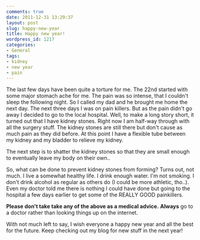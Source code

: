 ```yaml
---
comments: true
date: 2011-12-31 13:29:37
layout: post
slug: happy-new-year
title: Happy new year!
wordpress_id: 1217
categories:
- General
tags:
- kidney
- new year
- pain
---
```


The last few days have been quite a torture for me. 
The 22nd started with some major stomach ache for me. The pain was so intense, that I couldn't sleep the following night. So I called my dad and he brought me home the next day. The next three days I was on pain killers. But as the pain didn't go away I decided to go to the local hospital. Well, to make a long story short, it turned out that I have kidney stones. Right now I am half-way through with all the surgery stuff. The kidney stones are still there but don't cause as much pain as they did before. At this point I have a flexible tube between my kidney and my bladder to relieve my kidney. 

The next step is to shatter the kidney stones so that they are small enough to eventually leave my body on their own..

So, what can be done to prevent kidney stones from forming? Turns out, not much. I live a somewhat healthy life. I drink enough water. I'm not smoking. I don't drink alcohol as regular as others do (I could be more athletic, tho..). Even my doctor told me there is nothing I could have done but going to the hospital a few days earlier to get some of the REALLY GOOD painkillers.

**Please don't take take any of the above as a medical advice.** **Always** go to a doctor rather than looking things up on the internet. 

With not much left to say, I wish everyone a happy new year and all the best for the future. Keep checking out my blog for new stuff in the next year! 
